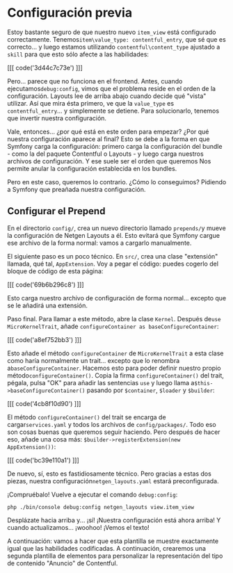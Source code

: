 # Configuración previa

Estoy bastante seguro de que nuestro nuevo `item_view` está configurado correctamente. Tenemos`item\value_type: contentful_entry`, que sé que es correcto... y luego estamos utilizando `contentful\content_type` ajustado a `skill` para que esto sólo afecte a las habilidades:

[[[ code('3d44c7c73e') ]]]

Pero... parece que no funciona en el frontend. Antes, cuando ejecutamos`debug:config`, vimos que el problema reside en el orden de la configuración. Layouts lee de arriba abajo cuando decide qué "vista" utilizar. Así que mira ésta primero, ve que la `value_type` es `contentful_entry`... y simplemente se detiene. Para solucionarlo, tenemos que invertir nuestra configuración.

Vale, entonces... ¿por qué está en este orden para empezar? ¿Por qué nuestra configuración aparece al final? Esto se debe a la forma en que Symfony carga la configuración: primero carga la configuración del bundle - como la del paquete Contentful o Layouts - y luego carga nuestros archivos de configuración. Y ese suele ser el orden que queremos Nos permite anular la configuración establecida en los bundles.

Pero en este caso, queremos lo contrario. ¿Cómo lo conseguimos? Pidiendo a Symfony que preañada nuestra configuración.

## Configurar el Prepend

En el directorio `config/`, crea un nuevo directorio llamado `prepends/`y mueve la configuración de Netgen Layouts a él. Esto evitará que Symfony cargue ese archivo de la forma normal: vamos a cargarlo manualmente.

El siguiente paso es un poco técnico. En `src/`, crea una clase "extensión" llamada, qué tal, `AppExtension`. Voy a pegar el código: puedes cogerlo del bloque de código de esta página:

[[[ code('69b6b296c8') ]]]

Esto carga nuestro archivo de configuración de forma normal... excepto que se le añadirá una extensión.

Paso final. Para llamar a este método, abre la clase `Kernel`. Después de`use MicroKernelTrait`, añade `configureContainer as baseConfigureContainer`:

[[[ code('a8ef752bb3') ]]]

Esto añade el método `configureContainer` de `MicroKernelTrait` a esta clase como haría normalmente un trait... excepto que lo renombra a`baseConfigureContainer`. Hacemos esto para poder definir nuestro propio método`configureContainer()`. Copia la firma `configureContainer()` del trait, pégala, pulsa "OK" para añadir las sentencias `use` y luego llama a`$this->baseConfigureContainer()` pasando por `$container`, `$loader` y `$builder`:

[[[ code('4cb8f10d90') ]]]

El método `configureContainer()` del trait se encarga de cargar`services.yaml` y todos los archivos de `config/packages/`. Todo eso son cosas buenas que queremos seguir haciendo. Pero después de hacer eso, añade una cosa más: `$builder->registerExtension(new AppExtension())`:

[[[ code('bc39e110a1') ]]]

De nuevo, sí, esto es fastidiosamente técnico. Pero gracias a estas dos piezas, nuestra configuración`netgen_layouts.yaml` estará preconfigurada.

¡Compruébalo! Vuelve a ejecutar el comando `debug:config`:

```terminal-silent
php ./bin/console debug:config netgen_layouts view.item_view
```

Desplázate hacia arriba y... ¡sí! ¡Nuestra configuración está ahora arriba! Y cuando actualizamos... ¡woohoo! ¡Vemos el texto!

A continuación: vamos a hacer que esta plantilla se muestre exactamente igual que las habilidades codificadas. A continuación, crearemos una segunda plantilla de elementos para personalizar la representación del tipo de contenido "Anuncio" de Contentful.
